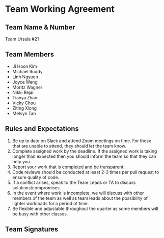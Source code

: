 # Team Working Agreement

## Team Name & Number

Team Ursula #21

## Team Members

-   Ji Hoon Kim
-   Michael Ruddy
-   Linh Ngyuen
-   Joyce Weng
-   Moritz Wagner
-   Nikki Rejai
-   Tianya Zhan
-   Vicky Chou
-   Ziting Xiong
-   Melvyn Tan

## Rules and Expectations

1. Be up to date on Slack and attend Zoom meetings on time. For those that are unable to attend, they should let the team know.
2. Complete assigned work by the deadline. If the assigned work is taking longer than expected then you should inform the team so that they can help you.
3. Report your work that is completed and be transparent.
4. Code reviews should be conducted at least 2-3 times per pull request to ensure quality of code.
5. If a conflict arises, speak to the Team Leads or TA to discuss solutions/compromises.
6. In the event where work is incomplete, we will discuss with other members of the team as well as team leads about the possibility of lighter workloads for a period of time.
7. Be flexible and adjustable throughout the quarter as some members will be busy with other classes.

## Team Signatures
